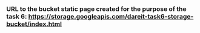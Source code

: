 <h3 align=”center”>
    URL to the bucket static page created for the purpose of the task 6:
    <a href="https://storage.googleapis.com/dareit-task6-storage-bucket/index.html">https://storage.googleapis.com/dareit-task6-storage-bucket/index.html</a>

</h3>